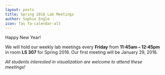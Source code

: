 ```yaml
---
layout: posts
title: Spring 2016 Lab Meetings
author: Sophie Engle
icon: fas fa-calendar-alt
---
```


Happy New Year!

We will hold our weekly lab meetings every **Friday** from **11:45am &ndash; 12:45pm** in room **LS 307** for Spring 2016. Our first meeting will be January 29, 2016.

*All students interested in visualization are welcome to attend these meetings!*
